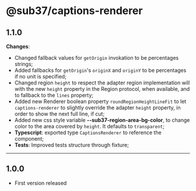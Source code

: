 # @sub37/captions-renderer

## **1.1.0**

**Changes**:

- Changed fallback values for `getOrigin` invokation to be percentages strings;
- Added fallbacks for `getOrigin`'s `originX` and `originY` to be percentages if no unit is specified;
- Changed region `height` to respect the adapter region implementation will with the new `height` property in the Region protocol, when available, and to fallback to the `lines` property;
- Added new Renderer boolean property `roundRegionHeightLineFit` to let `captions-renderer` to slightly override the adapter `height` property, in order to show the next full line, if cut;
- Added new css style variable **--sub37-region-area-bg-color**, to change color to the area covered by `height`. It defaults to `transparent`;
- **Typescript**: exported type `CaptionsRenderer` to reference the component;
- **Tests**: Improved tests structure through fixture;

---

## **1.0.0**

- First version released

